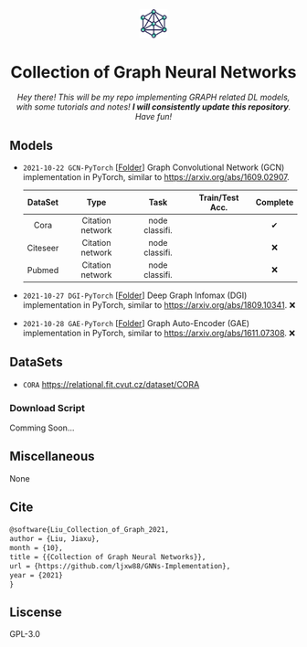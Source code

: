 <div align="center">
<a href="" target="_blank">
   <img src="src/image/logo.png" alt="repo logo" style="width:10%">
</a>

# Collection of Graph Neural Networks

_Hey there! This will be my repo implementing GRAPH related DL models, with some tutorials and notes! **I will consistently update this repository**. Have fun!_

</div>

## Models

- `2021-10-22 GCN-PyTorch` [[Folder](./GCN-PyTorch)] Graph Convolutional Network (GCN) implementation in PyTorch, similar to https://arxiv.org/abs/1609.02907. 
  
  | DataSet  |       Type       |      Task      | Train/Test Acc. | Complete |
  | :------: | :--------------: | :------------: | :-------------: | :------: |
  |   Cora   | Citation network | node classifi. |                 |    ✔     |
  | Citeseer | Citation network | node classifi. |                 |    ❌     |
  |  Pubmed  | Citation network | node classifi. |                 |    ❌     |


- `2021-10-27 DGI-PyTorch` [[Folder](./DGI-PyTorch)] Deep Graph Infomax (DGI) implementation in PyTorch, similar to https://arxiv.org/abs/1809.10341. ❌

- `2021-10-28 GAE-PyTorch` [[Folder](./GAE-PyTorch)] Graph Auto-Encoder (GAE) implementation in PyTorch, similar to https://arxiv.org/abs/1611.07308. ❌

## DataSets

- `CORA` https://relational.fit.cvut.cz/dataset/CORA

### Download Script

Comming Soon...

## Miscellaneous

None

## Cite
```
@software{Liu_Collection_of_Graph_2021,
author = {Liu, Jiaxu},
month = {10},
title = {{Collection of Graph Neural Networks}},
url = {https://github.com/ljxw88/GNNs-Implementation},
year = {2021}
}
```

## Liscense
GPL-3.0